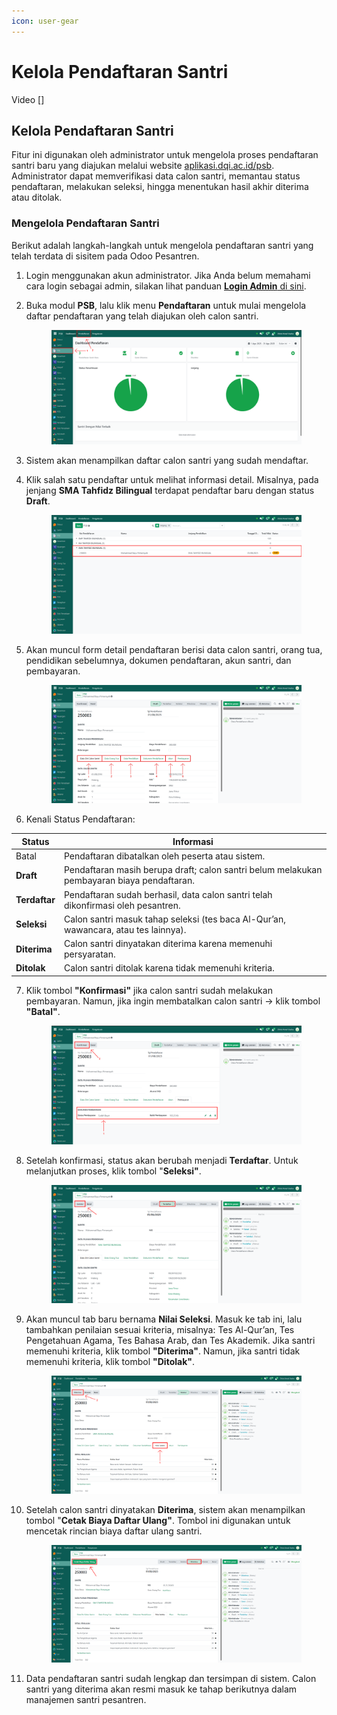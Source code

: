 ```yaml
---
icon: user-gear
---
```


# Kelola Pendaftaran Santri

Video \[]

## Kelola Pendaftaran Santri

Fitur ini digunakan oleh administrator untuk mengelola proses pendaftaran santri baru yang diajukan melalui website [aplikasi.dqi.ac.id/psb](https://aplikasi.dqi.ac.id/psb). Administrator dapat memverifikasi data calon santri, memantau status pendaftaran, melakukan seleksi, hingga menentukan hasil akhir diterima atau ditolak.

### Mengelola Pendaftaran Santri

Berikut adalah langkah-langkah untuk mengelola pendaftaran santri yang telah terdata di sisitem pada Odoo Pesantren.

1. Login menggunakan akun administrator. Jika Anda belum memahami cara login sebagai admin, silakan lihat panduan [**Login Admin** di sini](../../panduan-login/login-admin.md).
2.  Buka modul **PSB**, lalu klik menu **Pendaftaran** untuk mulai mengelola daftar pendaftaran yang telah diajukan oleh calon santri.

    <figure><img src="../../.gitbook/assets/images-299.png" alt=""><figcaption></figcaption></figure>


3. Sistem akan menampilkan daftar calon santri yang sudah mendaftar.
4.  Klik salah satu pendaftar untuk melihat informasi detail. Misalnya, pada jenjang **SMA Tahfidz Bilingual** terdapat pendaftar baru dengan status **Draft**.

    <figure><img src="../../.gitbook/assets/images-300.png" alt=""><figcaption></figcaption></figure>


5.  Akan muncul form detail pendaftaran berisi data calon santri, orang tua, pendidikan sebelumnya, dokumen pendaftaran, akun santri, dan pembayaran.

    <figure><img src="../../.gitbook/assets/images-301.png" alt=""><figcaption></figcaption></figure>


6. Kenali Status Pendaftaran:

| Status        | Informasi                                                                                  |
| ------------- | ------------------------------------------------------------------------------------------ |
| Batal         | Pendaftaran dibatalkan oleh peserta atau sistem.                                           |
| **Draft**     | Pendaftaran masih berupa draft; calon santri belum melakukan pembayaran biaya pendaftaran. |
| **Terdaftar** | Pendaftaran sudah berhasil, data calon santri telah dikonfirmasi oleh pesantren.           |
| **Seleksi**   | Calon santri masuk tahap seleksi (tes baca Al-Qur’an, wawancara, atau tes lainnya).        |
| **Diterima**  | Calon santri dinyatakan diterima karena memenuhi persyaratan.                              |
| **Ditolak**   | Calon santri ditolak karena tidak memenuhi kriteria.                                       |

7.  Klik tombol **"Konfirmasi"** jika calon santri sudah melakukan pembayaran. Namun, jika ingin membatalkan calon santri -> klik tombol **"Batal"**.

    <figure><img src="../../.gitbook/assets/images-302.png" alt=""><figcaption></figcaption></figure>


8.  Setelah konfirmasi, status akan berubah menjadi **Terdaftar**. Untuk melanjutkan proses, klik tombol "**Seleksi"**.

    <figure><img src="../../.gitbook/assets/images-303.png" alt=""><figcaption></figcaption></figure>


9.  Akan muncul tab baru bernama **Nilai Seleksi**. Masuk ke tab ini, lalu tambahkan penilaian sesuai kriteria, misalnya:  Tes Al-Qur’an, Tes Pengetahuan Agama, Tes Bahasa Arab, dan Tes Akademik. Jika santri memenuhi kriteria, klik tombol **"Diterima"**. Namun, jika santri tidak memenuhi kriteria, klik tombol **"Ditolak"**.

    <figure><img src="../../.gitbook/assets/images-304.png" alt=""><figcaption></figcaption></figure>


10. Setelah calon santri dinyatakan **Diterima**, sistem akan menampilkan tombol "**Cetak Biaya Daftar Ulang"**. Tombol ini digunakan untuk mencetak rincian biaya daftar ulang santri.

    <figure><img src="../../.gitbook/assets/images-305.png" alt=""><figcaption></figcaption></figure>


11. Data pendaftaran santri sudah lengkap dan tersimpan di sistem. Calon santri yang diterima akan resmi masuk ke tahap berikutnya dalam manajemen santri pesantren.
